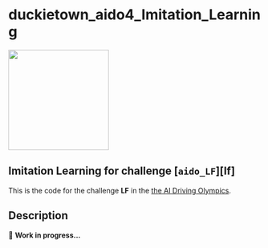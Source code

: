 # duckietown_aido4_Imitation_Learning

<a href="http://aido.duckietown.org"><img width="200" src="https://www.duckietown.org/wp-content/uploads/2018/12/AIDO_no_text-e1544555660271.png"/></a>


## Imitation Learning for challenge [`aido_LF`][lf]

This is the code for the challenge **LF** in the [the AI Driving Olympics](http://aido.duckietown.org/).

## Description

:construction_worker:
**Work in progress...**
